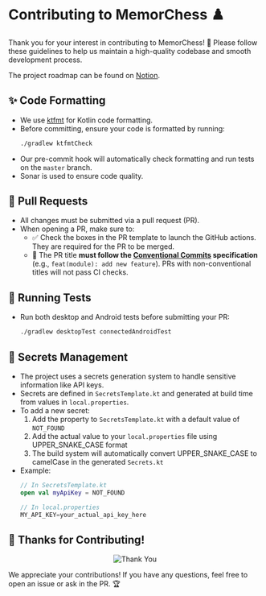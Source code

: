 # Contributing to MemorChess ♟️

Thank you for your interest in contributing to MemorChess! 🚀 Please follow these guidelines to help us maintain a high-quality codebase and smooth development process.

The project roadmap can be found on [Notion](https://www.notion.so/MemorChess-20b6a98d8ad280f189bbeb49f6bbf043).

## ✨ Code Formatting

- We use [ktfmt](https://github.com/facebook/ktfmt) for Kotlin code formatting.
- Before committing, ensure your code is formatted by running:
  ```sh
  ./gradlew ktfmtCheck
  ```
- Our pre-commit hook will automatically check formatting and run tests on the `master` branch.
- Sonar is used to ensure code quality.

## 🤝 Pull Requests

- All changes must be submitted via a pull request (PR).
- When opening a PR, make sure to:
  - ✅ Check the boxes in the PR template to launch the GitHub actions. They are required for the PR to be merged.
  - 📝 The PR title **must follow the [Conventional Commits](https://www.conventionalcommits.org/) specification** (e.g., `feat(module): add new feature`). PRs with non-conventional titles will not pass CI checks.

## 🧪 Running Tests

- Run both desktop and Android tests before submitting your PR:
  ```sh
  ./gradlew desktopTest connectedAndroidTest
  ```

## 🔐 Secrets Management

- The project uses a secrets generation system to handle sensitive information like API keys.
- Secrets are defined in `SecretsTemplate.kt` and generated at build time from values in `local.properties`.
- To add a new secret:
  1. Add the property to `SecretsTemplate.kt` with a default value of `NOT_FOUND`
  2. Add the actual value to your `local.properties` file using UPPER_SNAKE_CASE format
  3. The build system will automatically convert UPPER_SNAKE_CASE to camelCase in the generated `Secrets.kt`
- Example:
  ```kotlin
  // In SecretsTemplate.kt
  open val myApiKey = NOT_FOUND

  // In local.properties
  MY_API_KEY=your_actual_api_key_here
  ```

## 🎉 Thanks for Contributing!

<p align="center">
  <img src="https://media.giphy.com/media/l0MYt5jPR6QX5pnqM/giphy.gif" alt="Thank You" />
</p>

We appreciate your contributions! If you have any questions, feel free to open an issue or ask in the PR. 🏆
